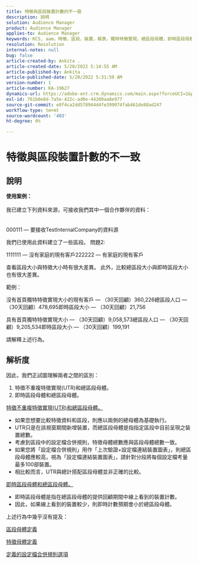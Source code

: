 ```yaml
---
title: 特徵與區段裝置計數的不一致
description: 說明
solution: Audience Manager
product: Audience Manager
applies-to: Audience Manager
keywords: KCS, aam，特徵，區段，裝置，報表，獨特特徵實現，總區段母體，即時區段母體，總特徵母體
resolution: Resolution
internal-notes: null
bug: false
article-created-by: Ankita .
article-created-date: 5/20/2022 5:14:55 AM
article-published-by: Ankita .
article-published-date: 5/20/2022 5:31:59 AM
version-number: 1
article-number: KA-19627
dynamics-url: https://adobe-ent.crm.dynamics.com/main.aspx?forceUCI=1&pagetype=entityrecord&etn=knowledgearticle&id=3e2305c7-fbd7-ec11-a7b5-000d3a3ade0f
exl-id: 761b0e8d-7a5e-422c-ad0e-44200aa8e977
source-git-commit: e8f4ca2dd578944d4fe399074fab461de88ad247
workflow-type: tm+mt
source-wordcount: '403'
ht-degree: 0%

---
```


# 特徵與區段裝置計數的不一致

## 說明

<b>使用案例：</b><br><br>我已建立下列資料來源，可接收我們其中一個合作夥伴的資料：<br><br><br>
000111 — 要接收TestInternalCompany的資料源

我們已使用此資料建立了一些區段。 問題2:

1111111 — 沒有家庭的現有客戶222222 — 有家庭的現有客戶

查看區段大小與特徵大小時有很大差異。 此外，比較總區段大小與即時區段大小也有很大差異。

範例：

沒有首頁獨特特徵實現大小的現有客戶 — （30天回顧）360,226總區段人口 — （30天回顧）478,695即時區段大小 — （30天回顧）21,756

具有首頁獨特特徵實現大小 — （30天回顧）9,058,573總區段人口 — （30天回顧）9,205,534即時區段大小 — （30天回顧）199,191



請解釋上述行為。


## 解析度


因此，我們正試圖理解兩者之間的區別：
1. 特徵不重複特徵實現(UTR)和總區段母體。
2. 即時區段母體和總區段母體。



<u>特徵不重複特徵實現(UTR)和總區段母體。</u>

- 如果您想要比較特徵資料和區段，則應以兩側的總母體為基礎執行。
- UTR只是在該視窗期間新增裝置，而總區段母體是指指定區段中目前呈現之裝置總數。
- 考慮到區段中的設定檔合併規則，特徵母體總數應與區段母體總數一致。
- 如果您將「設定檔合併規則」用作「上次驗證+設定檔連結裝置圖表」，則總區段母體應較高，視為「設定檔連結裝置圖表」，請針對分段將每個設定檔考量最多100部裝置。
- 相比較而言，UTR與總計搭配區段母體並非正確的比較。




<u>即時區段母體和總區段母體。</u>

- 即時區段母體是指在總區段母體的提供回顧期間中線上看到的裝置計數。
- 因此，如果線上看到的裝置較少，則即時計數預期會小於總區段母體。




上述行為中幾乎沒有提及：

[區段母體定義](https://experienceleague.adobe.com/docs/audience-manager/user-guide/features/segments/segment-builder-data.html?lang=en)

[特徵母體定義](https://experienceleague.adobe.com/docs/audience-manager/user-guide/features/traits/trait-details-page.html?lang=en)

[定義的設定檔合併規則選項](https://experienceleague.adobe.com/docs/audience-manager/user-guide/features/profile-merge-rules/merge-rule-definitions.html?lang=en)
